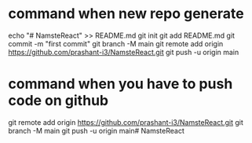 # command when new repo generate
echo "# NamsteReact" >> README.md
git init
git add README.md
git commit -m "first commit"
git branch -M main
git remote add origin https://github.com/prashant-i3/NamsteReact.git
git push -u origin main

# command when you have to push code on github
git remote add origin https://github.com/prashant-i3/NamsteReact.git
git branch -M main
git push -u origin main#   N a m s t e R e a c t  
 